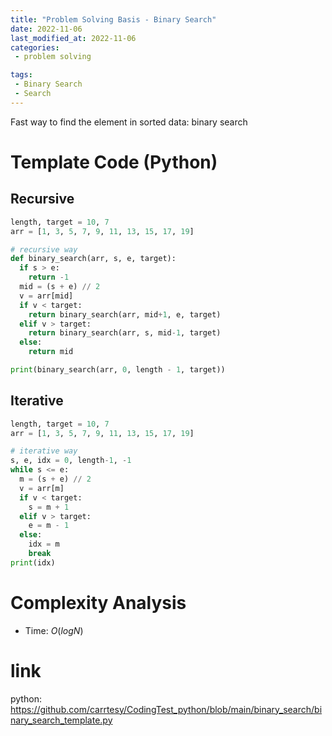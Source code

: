 ```yaml
---
title: "Problem Solving Basis - Binary Search"
date: 2022-11-06
last_modified_at: 2022-11-06
categories:
 - problem solving 

tags:
 - Binary Search
 - Search
---
```


Fast way to find the element in sorted data: binary search

# Template Code (Python)
## Recursive
```python
length, target = 10, 7
arr = [1, 3, 5, 7, 9, 11, 13, 15, 17, 19]

# recursive way
def binary_search(arr, s, e, target):
  if s > e:
    return -1
  mid = (s + e) // 2
  v = arr[mid]
  if v < target:
    return binary_search(arr, mid+1, e, target)
  elif v > target:
    return binary_search(arr, s, mid-1, target)
  else:
    return mid

print(binary_search(arr, 0, length - 1, target))
```

## Iterative
```python
length, target = 10, 7
arr = [1, 3, 5, 7, 9, 11, 13, 15, 17, 19]

# iterative way
s, e, idx = 0, length-1, -1
while s <= e:
  m = (s + e) // 2
  v = arr[m]
  if v < target:
    s = m + 1
  elif v > target:
    e = m - 1
  else:
    idx = m
    break
print(idx)
```



# Complexity Analysis
- Time: $O(logN)$

# link
python: https://github.com/carrtesy/CodingTest_python/blob/main/binary_search/binary_search_template.py





